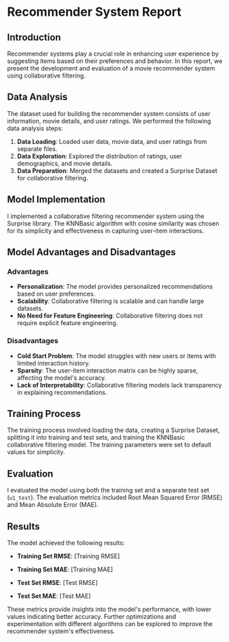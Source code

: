 # Recommender System Report

## Introduction
Recommender systems play a crucial role in enhancing user experience by suggesting items based on their preferences and behavior. In this report, we present the development and evaluation of a movie recommender system using collaborative filtering.

## Data Analysis
The dataset used for building the recommender system consists of user information, movie details, and user ratings. We performed the following data analysis steps:

1. **Data Loading**: Loaded user data, movie data, and user ratings from separate files.
2. **Data Exploration**: Explored the distribution of ratings, user demographics, and movie details.
3. **Data Preparation**: Merged the datasets and created a Surprise Dataset for collaborative filtering.

## Model Implementation
I implemented a collaborative filtering recommender system using the Surprise library. The KNNBasic algorithm with cosine similarity was chosen for its simplicity and effectiveness in capturing user-item interactions.

## Model Advantages and Disadvantages
### Advantages
- **Personalization**: The model provides personalized recommendations based on user preferences.
- **Scalability**: Collaborative filtering is scalable and can handle large datasets.
- **No Need for Feature Engineering**: Collaborative filtering does not require explicit feature engineering.

### Disadvantages
- **Cold Start Problem**: The model struggles with new users or items with limited interaction history.
- **Sparsity**: The user-item interaction matrix can be highly sparse, affecting the model's accuracy.
- **Lack of Interpretability**: Collaborative filtering models lack transparency in explaining recommendations.

## Training Process
The training process involved loading the data, creating a Surprise Dataset, splitting it into training and test sets, and training the KNNBasic collaborative filtering model. The training parameters were set to default values for simplicity.

## Evaluation
I evaluated the model using both the training set and a separate test set (`u1_test`). The evaluation metrics included Root Mean Squared Error (RMSE) and Mean Absolute Error (MAE).

## Results
The model achieved the following results:

- **Training Set RMSE**: [Training RMSE]
- **Training Set MAE**: [Training MAE]

- **Test Set RMSE**: [Test RMSE]
- **Test Set MAE**: [Test MAE]

These metrics provide insights into the model's performance, with lower values indicating better accuracy. Further optimizations and experimentation with different algorithms can be explored to improve the recommender system's effectiveness.
